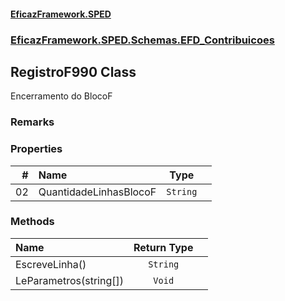 #### [EficazFramework.SPED](EficazFrameworkSPED.md 'EficazFramework SPED')
### [EficazFramework.SPED.Schemas.EFD_Contribuicoes](EficazFramework.SPED.Schemas.EFD_Contribuicoes.md 'EficazFramework.SPED.Schemas.EFD_Contribuicoes')

## RegistroF990 Class

Encerramento do BlocoF

### Remarks
### Properties

| # | Name | Type | |
| ---: | :--- | :---: | :--- |
| 02 | QuantidadeLinhasBlocoF | `String` |  |
### Methods

| Name | Return Type | |
| :--- | :---: | :--- |
| EscreveLinha() | `String` |  |
| LeParametros(string[]) | `Void` |  |
